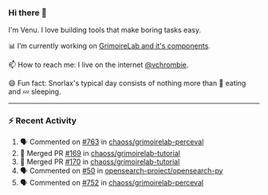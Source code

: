 ### Hi there 👋

I'm Venu. I love building tools that make boring tasks easy.

📊 I’m currently working on [GrimoireLab and it's components](https://chaoss.github.io/grimoirelab).

📫 How to reach me: I live on the internet [@vchrombie](https://www.google.co.in/search?q=vchrombie).

😄 Fun fact: Snorlax's typical day consists of nothing more than :doughnut: eating and :zzz: sleeping.

---

### :zap: Recent Activity

<!--START_SECTION:activity-->
1. 🗣 Commented on [#763](https://github.com/chaoss/grimoirelab-perceval/issues/763) in [chaoss/grimoirelab-perceval](https://github.com/chaoss/grimoirelab-perceval)
2. 🎉 Merged PR [#169](https://github.com/chaoss/grimoirelab-tutorial/pull/169) in [chaoss/grimoirelab-tutorial](https://github.com/chaoss/grimoirelab-tutorial)
3. 🎉 Merged PR [#170](https://github.com/chaoss/grimoirelab-tutorial/pull/170) in [chaoss/grimoirelab-tutorial](https://github.com/chaoss/grimoirelab-tutorial)
4. 🗣 Commented on [#50](https://github.com/opensearch-project/opensearch-py/issues/50) in [opensearch-project/opensearch-py](https://github.com/opensearch-project/opensearch-py)
5. 🗣 Commented on [#752](https://github.com/chaoss/grimoirelab-perceval/issues/752) in [chaoss/grimoirelab-perceval](https://github.com/chaoss/grimoirelab-perceval)
<!--END_SECTION:activity-->

<!--
**vchrombie/vchrombie** is a ✨ _special_ ✨ repository because its `README.md` (this file) appears on your GitHub profile.

Here are some ideas to get you started:

- 🔭 I’m currently working on ...
- 🌱 I’m currently learning ...
- 👯 I’m looking to collaborate on ...
- 🤔 I’m looking for help with ...
- 💬 Ask me about ...
- 📫 How to reach me: ...
- 😄 Pronouns: ...
- ⚡ Fun fact: ...
-->
